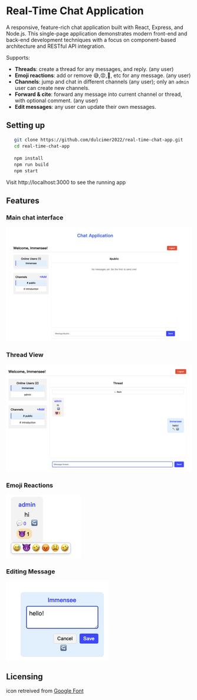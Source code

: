 # Real-Time Chat Application
A responsive, feature-rich chat application built with React, Express, and Node.js. This single-page application demonstrates modern front-end and back-end development techniques with a focus on component-based architecture and RESTful API integration.
  
Supports:

- **Threads**: create a thread for any messages, and reply. (any user)  
- **Emoji reactions**: add or remove 😅,😡,🤣, etc for any message.  (any user)
- **Channels**: jump and chat in different channels (any user); only an `admin` user can create new channels.  
- **Forward & cite**: forward any message into current channel or thread, with optional comment. (any user)
- **Edit messages**: any user can update their own messages.

## Setting up
```bash
   git clone https://github.com/dulcimer2022/real-time-chat-app.git
   cd real-time-chat-app

   npm install
   npm run build
   npm start
```
Visit http://localhost:3000 to see the running app

## Features
### Main chat interface
![Main Chat](screenshot/main.png)
### Thread View
![Main Chat](screenshot/thread.png)
### Emoji Reactions
![Main Chat](screenshot/emoji.png)
### Editing Message
![Main Chat](screenshot/edit.png)


## Licensing
icon retreived from [Google Font](https://fonts.google.com/icons?selected=Material+Symbols+Outlined:sms:FILL@0;wght@400;GRAD@0;opsz@24&icon.query=chat&icon.size=24&icon.color=%235f6368&icon.platform=web)